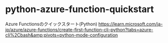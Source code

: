 # python-azure-function-quickstart
Azure Functionsのクイックスタート(Python)
https://learn.microsoft.com/ja-jp/azure/azure-functions/create-first-function-cli-python?tabs=azure-cli%2Cbash&amp;pivots=python-mode-configuration
